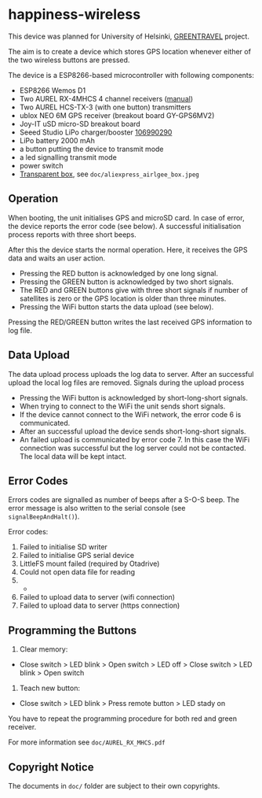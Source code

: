 # happiness-wireless

This device was planned for University of Helsinki,
[GREENTRAVEL](https://www.helsinki.fi/en/researchgroups/digital-geography-lab/projects/greentravel)
project.

The aim is to create a device which stores GPS location whenever either of the
two wireless buttons are pressed.

The device is a ESP8266-based microcontroller with following components:
* ESP8266 Wemos D1
* Two AUREL RX-4MHCS 4 channel receivers ([manual](https://www.aurelwireless.com/wp-content/uploads/user-manual/650200997G_um.pdf))
* Two AUREL HCS-TX-3 (with one button) transmitters
* ublox NEO 6M GPS receiver (breakout board GY-GPS6MV2)
* Joy-IT uSD micro-SD breakout board
* Seeed Studio LiPo charger/booster [106990290](https://www.seeedstudio.com/Lipo-Rider-Plus-p-4204.html)
* LiPo battery 2000 mAh
* a button putting the device to transmit mode
* a led signalling transmit mode
* power switch
* [Transparent box](https://www.aliexpress.com/item/4000081189255.html), see `doc/aliexpress_airlgee_box.jpeg`

## Operation

When booting, the unit initialises GPS and microSD card. In case of error, the device reports
the error code (see below). A successful initialisation process reports with three short beeps.

After this the device starts the normal operation. Here, it receives the GPS data and waits an user
action.
* Pressing the RED button is acknowledged by one long signal.
* Pressing the GREEN button is acknowledged by two short signals.
* The RED and GREEN buttons give with three short signals if number of satellites is zero or
  the GPS location is older than three minutes.
* Pressing the WiFi button starts the data upload (see below).

Pressing the RED/GREEN button writes the last received GPS information to log file.

## Data Upload

The data upload process uploads the log data to server. After an successful upload the local
log files are removed. Signals during the upload process
 * Pressing the WiFi button is acknowledged by short-long-short signals.
 * When trying to connect to the WiFi the unit sends short signals.
 * If the device cannot connect to the WiFi network, the error code 6 is communicated.
 * After an successful upload the device sends short-long-short signals.
 * An failed upload is communicated by error code 7. In this case the WiFi connection was successful
   but the log server could not be contacted. The local data will be kept intact.

## Error Codes

Errors codes are signalled as number of beeps after a S-O-S beep. The error message is also written to the
serial console (see `signalBeepAndHalt()`).

Error codes:

1. Failed to initialise SD writer
2. Failed to initialise GPS serial device
3. LittleFS mount failed (required by Otadrive)
4. Could not open data file for reading
5. -
6. Failed to upload data to server (wifi connection)
7. Failed to upload data to server (https connection)

## Programming the Buttons

1. Clear memory:
  * Close switch > LED blink > Open switch > LED off > Close switch > LED blink > Open switch
1. Teach new button:
  * Close switch > LED blink > Press remote button > LED stady on

You have to repeat the programming procedure for both red and green receiver.

For more information see `doc/AUREL_RX_MHCS.pdf`

## Copyright Notice

The documents in `doc/` folder are subject to their own copyrights.


